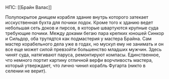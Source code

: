 НПС: [[Брайн Валас]]

Полупокрытое днищем корабля здание внутрь которого затекает исскуственная бухта для почики лодок. Кроме того к зданию ведет небольшая сеть доков и пирсов, в которые швартуются крупные суда требующие почики. Между доками бегаю пара крепких юношей Синкор и Сильдор, оба трутядтся как подмастерия у мастера Брайна. Сам мастер корабельного дела уже в годах, но мускул ему не занимать и он все еще может силой превзойти большенство младших мужчин. Здесь чинят суда, натягивают паруса, ремонтируют компасы. Единственное, что немного портит картину отличной верфи ворчливость мастера, который утверждает, что лично чинил корабль Фугарта (никто в селении не верит).
